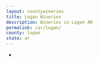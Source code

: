 ```yaml
---
layout: countywineries
title: Logan Wineries
description: Wineries in Logan AR
permalink: /ar/logan/
county: logan
state: ar
---
```

-
